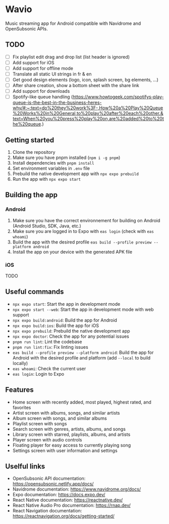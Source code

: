 # Wavio

Music streaming app for Android compatible with Navidrome and OpenSubsonic APIs.

## TODO
- [ ] Fix playlist edit drag and drop list (list header is ignored)
- [ ] Add support for iOS
- [ ] Add support for offline mode
- [ ] Translate all static UI strings in fr & en
- [ ] Get good design elements (logo, icon, splash screen, bg elements, ...)
- [ ] After share creation, show a bottom sheet with the share link
- [ ] Add support for downloads
- [ ] Spotify-like queue handling (https://www.howtogeek.com/spotifys-play-queue-is-the-best-in-the-business-heres-why/#:~:text=do%20they%20work%3F-,How%20a%20Play%20Queue%20Works%20in%20General,to%20play%20after%20each%20other.&text=When%20you%20press%20play%20on,are%20added%20to%20the%20queue.)

## Getting started

1. Clone the repository
2. Make sure you have pnpm installed (`npm i -g pnpm`)
3. Install dependencies with `pnpm install`
4. Set environment variables in `.env` file
5. Prebuild the native development app with `npx expo prebuild`
6. Run the app with `npx expo start`


## Building the app

### Android

1. Make sure you have the correct environnement for building on Android (Android Studio, SDK, Java, etc.)
2. Make sure you are logged in to Expo with `eas login` (check with `eas whoami`)
3. Build the app with the desired profile `eas build --profile preview --platform android`
4. Install the app on your device with the generated APK file

### iOS

TODO

## Useful commands

- `npx expo start`: Start the app in development mode
- `npx expo start --web`: Start the app in development mode with web support
- `npx expo build:android`: Build the app for Android
- `npx expo build:ios`: Build the app for iOS
- `npx expo prebuild`: Prebuild the native development app
- `npx expo doctor`: Check the app for any potential issues
- `pnpm run lint`: Lint the codebase
- `pnpm run lint:fix`: Fix linting issues
- `eas build --profile preview --platform android`: Build the app for Android with the desired profile and platform (add `--local` to build locally)
- `eas whoami`: Check the current user
- `eas login`: Login to Expo

## Features

- Home screen with recently added, most played, highest rated, and favorites
- Artist screen with albums, songs, and similar artists
- Album screen with songs, and similar albums
- Playlist screen with songs
- Search screen with genres, artists, albums, and songs
- Library screen with starred, playlists, albums, and artists
- Player screen with audio controls
- Floating player for easy access to currently playing song
- Settings screen with user information and settings

## Uselful links

- OpenSubsonic API documentation: https://opensubsonic.netlify.app/docs/
- Navidrome documentation: https://www.navidrome.org/docs/
- Expo documentation: https://docs.expo.dev/
- React Native documentation: https://reactnative.dev/
- React Native Audio Pro documentation: https://rnap.dev/
- React Navigation documentation: https://reactnavigation.org/docs/getting-started/
